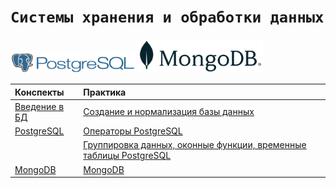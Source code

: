 # `Системы хранения и обработки данных`

<img src='img/pglogo.png' width=200>
<img src='img/mongologo.png' width=200>

|Конспекты | Практика|
|:--|:--|
|[Введение в БД](https://github.com/NazarovMichail/Data-storage-course/blob/master/Notes/Intro%20to%20DB.ipynb)|[Создание и нормализация базы данных](https://github.com/NazarovMichail/Data-storage-course/tree/master/Normalization) |
|[PostgreSQL](https://github.com/NazarovMichail/Data-storage-course/blob/master/Notes/PostgreSQL.ipynb)| [Операторы PostgreSQL](https://github.com/NazarovMichail/Data-storage-course/tree/master/Operators)| 
| | [Группировка данных, оконные функции, временные таблицы PostgreSQL](https://github.com/NazarovMichail/Data-storage-course/tree/master/Window%20PostgreSQL)| 
|[MongoDB](https://github.com/NazarovMichail/Data-storage-course/blob/master/Notes/MongoDB.ipynb)| [MongoDB](https://github.com/NazarovMichail/Data-storage-course/tree/master/MongoDB)|
